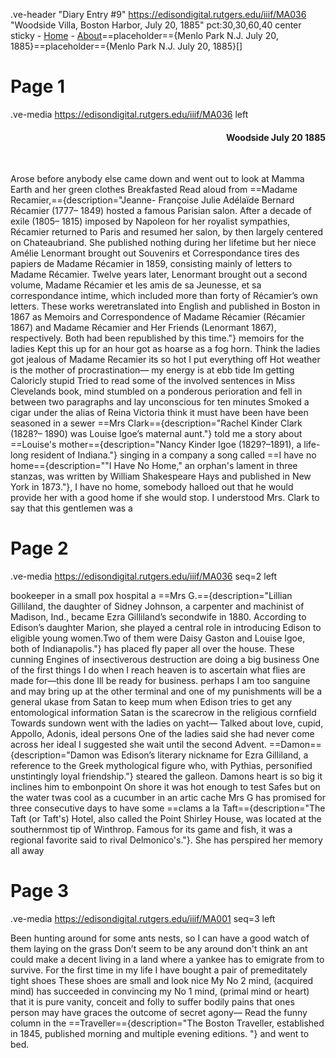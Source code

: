 .ve-header "Diary Entry #9" https://edisondigital.rutgers.edu/iiif/MA036 "Woodside Villa, Boston Harbor, July 20, 1885" pct:30,30,60,40 center sticky
    - [Home](/)
    - [About](/about)==placeholder=={Menlo Park N.J. July 20, 1885}==placeholder=={Menlo Park N.J. July 20, 1885}[]

# Page 1

.ve-media https://edisondigital.rutgers.edu/iiif/MA036 left

<div style="text-align: right"><h4>Woodside July 20 1885</h4><br></div>

Arose before anybody else came down and went out to look at Mamma Earth and her green clothes Breakfasted Read aloud from ==Madame Recamier,=={description="Jeanne- Françoise Julie Adélaïde Bernard Récamier (1777– 1849) hosted a famous Parisian salon. After a decade of exile (1805– 1815) imposed by Napoleon for her royalist sympathies, Récamier returned to Paris and resumed her salon, by then largely centered on Chateaubriand. She published nothing during her lifetime but her niece Amélie Lenormant brought out Souvenirs et Correspondance tires des papiers de Madame Récamier in 1859, consisting mainly of letters to Madame Récamier. Twelve years later, Lenormant brought out a second volume, Madame Récamier et les amis de sa Jeunesse, et sa correspondance intime, which included more than forty of Récamier’s own letters. These works weretranslated into English and published in Boston in 1867 as Memoirs and Correspondence of Madame Récamier (Récamier 1867) and Madame Récamier and Her Friends (Lenormant 1867), respectively. Both had been republished by this time."} memoirs for the ladies Kept this up for an hour got as hoarse as a fog horn. Think the ladies got jealous of Madame Recamier its so hot I put everything off Hot weather is the mother of procrastination— my energy is at ebb tide Im getting Caloricly stupid Tried to read some of the involved sentences in Miss Clevelands book, mind stumbled on a ponderous perioration and fell in between two paragraphs and lay unconscious for ten minutes Smoked a cigar under the alias of Reina Victoria think it must have been have been  seasoned in a sewer ==Mrs Clark=={description="Rachel Kinder Clark (1828?– 1890) was Louise Igoe’s maternal aunt."} told me a story about ==Louise's mother=={description="Nancy Kinder Igoe (1829?–1891), a life-long resident of Indiana."} singing in a company a song called ==I have no home=={description=""I Have No Home," an orphan's lament in three stanzas, was written by William Shakespeare Hays and published in New York in 1873."}, I have no home, somebody halloed out that he would provide her with a good home if she would stop. I understood Mrs. Clark to say that this gentlemen was a

# Page 2

.ve-media https://edisondigital.rutgers.edu/iiif/MA036 seq=2 left

bookeeper in a small pox hospital a ==Mrs G.=={description="Lillian Gilliland, the daughter of Sidney Johnson, a carpenter and machinist of Madison, Ind., became Ezra Gilliland’s secondwife in 1880. According to Edison’s daughter Marion, she played a central role in introducing Edison to eligible young women.Two of them were Daisy Gaston and Louise Igoe, both of Indianapolis."} has placed fly paper all over the house. These cunning Engines of insectiverous destruction are doing a big business One of the first things I do when I reach heaven is to ascertain what flies are made for—this done Ill be ready for business. perhaps I am too sanguine and may bring up at the other terminal and one of my punishments will be a general ukase from Satan to keep mum when Edison tries to get any entomological information Satan is the scarecrow in the religious cornfield Towards sundown went with the ladies on yacht— Talked about love, cupid, Appollo, Adonis, ideal persons One of the ladies said she had never come across her ideal I suggested she wait until the second Advent. ==Damon=={description="Damon was Edison’s literary nickname for Ezra Gilliland, a reference to the Greek mythological figure who, with Pythias, personified unstintingly loyal friendship."} steared the galleon. Damons heart is so big it inclines him to embonpoint On shore it was hot enough to test Safes but on the water twas cool as a cucumber in an artic cache Mrs G has promised for three consecutive days to have some ==clams a la Taft=={description="The Taft (or Taft's) Hotel, also called the Point Shirley House, was located at the southernmost tip of Winthrop. Famous for its game and fish, it was a regional favorite said to rival Delmonico's."}. She has perspired her memory all away

# Page 3

.ve-media https://edisondigital.rutgers.edu/iiif/MA001 seq=3 left

Been hunting around for some ants nests, so I can have a good watch of them laying on the grass Don’t seem to be any around don't think an ant could make a decent living in a land where a yankee has to emigrate from to survive. For the first time in my life I have bought a pair of premeditately tight shoes These shoes are small and look nice My No 2 mind, (acquired mind) has succeeded in convincing my No 1 mind, (primal mind or heart) that it is pure vanity, conceit and folly to suffer bodily pains that ones person may have graces the outcome of secret agony— Read the funny column in the ==Traveller=={description="The Boston Traveller, established in 1845, published morning and multiple evening editions.  "} and went to bed.